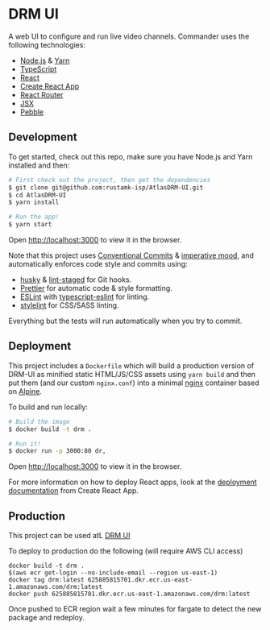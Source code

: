 # DRM UI

A web UI to configure and run live video channels. Commander uses the following technologies:

- [Node.js](https://nodejs.org/en/) & [Yarn](https://yarnpkg.com/)
- [TypeScript](https://www.typescriptlang.org/)
- [React](https://reactjs.org/)
- [Create React App](https://facebook.github.io/create-react-app/docs/getting-started)
- [React Router](https://reacttraining.com/react-router/web/guides/quick-start)
- [JSX](https://reactjs.org/docs/introducing-jsx.html)
- [Pebble](http://pebble-dev.s3-website-us-west-2.amazonaws.com/)


## Development

To get started, check out this repo, make sure you have Node.js and Yarn installed and then:

```sh
# First check out the project, then get the dependencies
$ git clone git@github.com:rustamk-isp/AtlasDRM-UI.git
$ cd AtlasDRM-UI
$ yarn install

# Run the app!
$ yarn start
```

Open [http://localhost:3000](http://localhost:3000) to view it in the browser.

Note that this project uses [Conventional Commits](https://www.conventionalcommits.org/en/v1.0.0-beta.3/) & [imperative mood](https://chris.beams.io/posts/git-commit/#imperative), and automatically enforces code style and commits using:

- [husky](https://github.com/typicode/husky) & [lint-staged](https://github.com/okonet/lint-staged) for Git hooks.
- [Prettier](https://prettier.io/) for automatic code & style formatting.
- [ESLint](https://eslint.org/) with [typescript-eslint](https://typescript-eslint.io) for linting.
- [stylelint](https://stylelint.io/) for CSS/SASS linting.

Everything but the tests will run automatically when you try to commit. 

## Deployment

This project includes a `Dockerfile` which will build a production version of DRM-UI as minified static HTML/JS/CSS assets using `yarn build` and then put them (and our custom `nginx.conf`) into a minimal [nginx](https://www.nginx.com/) container based on [Alpine](https://alpinelinux.org/).

To build and run locally:

```sh
# Build the image
$ docker build -t drm .

# Run it!
$ docker run -p 3000:80 dr,
```

Open [http://localhost:3000](http://localhost:3000) to view it in the browser.

For more information on how to deploy React apps, look at the [deployment documentation](https://facebook.github.io/create-react-app/docs/deployment) from Create React App.

## Production

This project can be used atL
[DRM UI](http://drm.istreamplanet.net)

To deploy to production do the following (will require AWS CLI access)

```
docker build -t drm . 
$(aws ecr get-login --no-include-email --region us-east-1)
docker tag drm:latest 625885815701.dkr.ecr.us-east-1.amazonaws.com/drm:latest
docker push 625885815701.dkr.ecr.us-east-1.amazonaws.com/drm:latest
```

Once pushed to ECR region wait a few minutes for fargate to detect the new package and redeploy.
